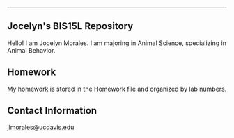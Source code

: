 ---

## Jocelyn's BIS15L Repository

Hello! I am Jocelyn Morales. I am majoring in Animal Science, specializing in Animal Behavior.

## Homework 

My homework is stored in the Homework file and organized by lab numbers. 

## Contact Information

[jlmorales\@ucdavis.edu](mailto:jlmorales@ucdavis.edu)
